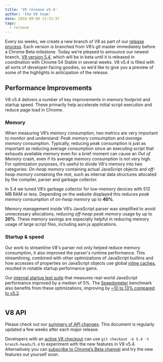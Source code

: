 ```yaml
---
title: 'V8 release v5.4'
author: 'the V8 team'
date: 2016-09-09 13:33:37
tags:
  - release
---
```

Every six weeks, we create a new branch of V8 as part of our [release process](/docs/release-process). Each version is branched from V8’s git master immediately before a Chrome Beta milestone. Today we’re pleased to announce our newest branch, [V8 version 5.4](https://chromium.googlesource.com/v8/v8.git/+log/branch-heads/5.4), which will be in beta until it is released in coordination with Chrome 54 Stable in several weeks. V8 v5.4 is filled with all sorts of developer-facing goodies, so we’d like to give you a preview of some of the highlights in anticipation of the release.

## Performance Improvements

V8 v5.4 delivers a number of key improvements in memory footprint and startup speed. These primarily help accelerate initial script execution and reduce page load in Chrome.

### Memory

When measuring V8’s memory consumption, two metrics are very important to monitor and understand: _Peak memory_ consumption and _average memory_ consumption. Typically, reducing peak consumption is just as important as reducing average consumption since an executing script that exhausts available memory even for a brief moment can cause an _Out of Memory_ crash, even if its average memory consumption is not very high. For optimization purposes, it’s useful to divide V8's memory into two categories: _On-heap memory_ containing actual JavaScript objects and _off-heap memory_ containing the rest, such as internal data structures allocated by the compiler, parser and garbage collector.

In 5.4 we tuned V8’s garbage collector for low-memory devices with 512 MB RAM or less. Depending on the website displayed this reduces _peak memory_ consumption of _on-heap memory_ up to **40%**.

Memory management inside V8’s JavaScript parser was simplified to avoid unnecessary allocations, reducing _off-heap peak memory_ usage by up to **20%**. These memory savings are especially helpful in reducing memory usage of large script files, including asm.js applications.

### Startup & speed

Our work to streamline V8's parser not only helped reduce memory consumption, it also improved the parser's runtime performance. This streamlining, combined with other optimizations of JavaScript builtins and how accesses of properties on JavaScript objects use global [inline caches](https://en.wikipedia.org/wiki/Inline_caching), resulted in notable startup performance gains.

Our [internal startup test suite](https://www.youtube.com/watch?v=xCx4uC7mn6Y) that measures real-world JavaScript performance improved by a median of 5%. The [Speedometer](http://browserbench.org/Speedometer/) benchmark also benefits from these optimizations, improving by [~10 to 13% compared to v5.2](https://chromeperf.appspot.com/report?sid=f5414b72e864ffaa4fd4291fa74bf3fd7708118ba534187d36113d8af5772c86&start_rev=393766&end_rev=416239).

<figure>
  <img src="/_img/v8-release-54/speedometer.png" intrinsicsize="938x334" alt="">
</figure>

## V8 API

Please check out our [summary of API changes](http://bit.ly/v8-api-changes). This document is regularly updated a few weeks after each major release.

Developers with an [active V8 checkout](/docs/source-code#using-git) can use `git checkout -b 5.4 -t branch-heads/5.4` to experiment with the new features in V8 v5.4. Alternatively you can [subscribe to Chrome’s Beta channel](https://www.google.com/chrome/browser/beta.html) and try the new features out yourself soon.

